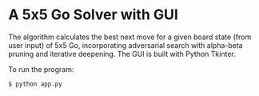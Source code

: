 # A 5x5 Go Solver with GUI

The algorithm calculates the best next move for a given board state (from user input) of 5x5 Go, incorporating adversarial search with alpha-beta pruning and iterative deepening. The GUI is built with Python Tkinter.

To run the program:
```
$ python app.py
```
